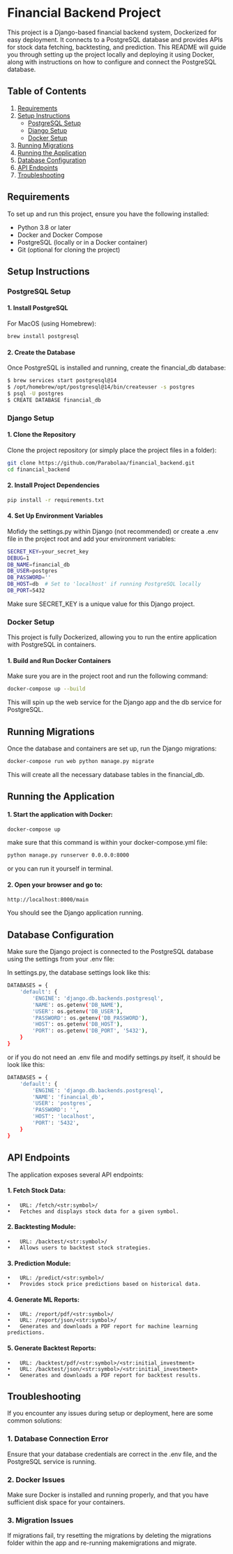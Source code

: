 # Financial Backend Project

This project is a Django-based financial backend system, Dockerized for easy deployment. It connects to a PostgreSQL database and provides APIs for stock data fetching, backtesting, and prediction. This README will guide you through setting up the project locally and deploying it using Docker, along with instructions on how to configure and connect the PostgreSQL database.

## Table of Contents
1. [Requirements](#requirements)
2. [Setup Instructions](#setup-instructions)
    - [PostgreSQL Setup](#postgresql-setup)
    - [Django Setup](#django-setup)
    - [Docker Setup](#docker-setup)
3. [Running Migrations](#running-migrations)
4. [Running the Application](#running-the-application)
5. [Database Configuration](#database-configuration)
6. [API Endpoints](#api-endpoints)
7. [Troubleshooting](#troubleshooting)

## Requirements

To set up and run this project, ensure you have the following installed:
- Python 3.8 or later
- Docker and Docker Compose
- PostgreSQL (locally or in a Docker container)
- Git (optional for cloning the project)

## Setup Instructions

### PostgreSQL Setup

#### 1. Install PostgreSQL

For MacOS (using Homebrew):

```bash
brew install postgresql
```

#### 2. Create the Database

Once PostgreSQL is installed and running, create the financial_db database:

```bash
$ brew services start postgresql@14
$ /opt/homebrew/opt/postgresql@14/bin/createuser -s postgres
$ psql -U postgres
$ CREATE DATABASE financial_db
```

### Django Setup

#### 1. Clone the Repository
Clone the project repository (or simply place the project files in a folder):

```bash
git clone https://github.com/Parabolaa/financial_backend.git
cd financial_backend
```

#### 2. Install Project Dependencies

```bash
pip install -r requirements.txt
```

#### 4. Set Up Environment Variables

Mofidy the settings.py within Django (not recommended) or create a .env file in the project root and add your environment variables:

```bash
SECRET_KEY=your_secret_key
DEBUG=1
DB_NAME=financial_db
DB_USER=postgres
DB_PASSWORD=''
DB_HOST=db  # Set to 'localhost' if running PostgreSQL locally
DB_PORT=5432
```
Make sure SECRET_KEY is a unique value for this Django project.

### Docker Setup

This project is fully Dockerized, allowing you to run the entire application with PostgreSQL in containers.

#### 1. Build and Run Docker Containers

Make sure you are in the project root and run the following command:

```bash
docker-compose up --build
```
This will spin up the web service for the Django app and the db service for PostgreSQL.


## Running Migrations
Once the database and containers are set up, run the Django migrations:

```bash
docker-compose run web python manage.py migrate
```

This will create all the necessary database tables in the financial_db.

## Running the Application

#### 1. Start the application with Docker:
```bash
docker-compose up
```
make sure that this command is within your docker-compose.yml file:
```bash
python manage.py runserver 0.0.0.0:8000
```
or you can run it yourself in terminal.

#### 2. Open your browser and go to:
```bash
http://localhost:8000/main
```
You should see the Django application running.

## Database Configuration
Make sure the Django project is connected to the PostgreSQL database using the settings from your .env file:

In settings.py, the database settings look like this:
```bash
DATABASES = {
    'default': {
        'ENGINE': 'django.db.backends.postgresql',
        'NAME': os.getenv('DB_NAME'),
        'USER': os.getenv('DB_USER'),
        'PASSWORD': os.getenv('DB_PASSWORD'),
        'HOST': os.getenv('DB_HOST'),
        'PORT': os.getenv('DB_PORT', '5432'),
    }
}
```
or if you do not need an .env file and modify settings.py itself, it should be look like this:
```bash
DATABASES = {
    'default': {
        'ENGINE': 'django.db.backends.postgresql',
        'NAME': 'financial_db',
        'USER': 'postgres',
        'PASSWORD': '',
        'HOST': 'localhost',
        'PORT': '5432',
    }
}
```

## API Endpoints
The application exposes several API endpoints:

#### 1.	Fetch Stock Data:
	•	URL: /fetch/<str:symbol>/
	•	Fetches and displays stock data for a given symbol.
#### 2.	Backtesting Module:
	•	URL: /backtest/<str:symbol>/
	•	Allows users to backtest stock strategies.
#### 3.	Prediction Module:
	•	URL: /predict/<str:symbol>/
	•	Provides stock price predictions based on historical data.
#### 4.	Generate ML Reports:
	•	URL: /report/pdf/<str:symbol>/
	•	URL: /report/json/<str:symbol>/
	•	Generates and downloads a PDF report for machine learning predictions.
#### 5. Generate Backtest Reports:
    •	URL: /backtest/pdf/<str:symbol>/<str:initial_investment>
	•	URL: /backtest/json/<str:symbol>/<str:initial_investment>
	•	Generates and downloads a PDF report for backtest results. 

## Troubleshooting

If you encounter any issues during setup or deployment, here are some common solutions:

### 1. Database Connection Error
Ensure that your database credentials are correct in the .env file, and the PostgreSQL service is running.

### 2. Docker Issues
Make sure Docker is installed and running properly, and that you have sufficient disk space for your containers.

### 3. Migration Issues
If migrations fail, try resetting the migrations by deleting the migrations folder within the app and re-running makemigrations and migrate.
